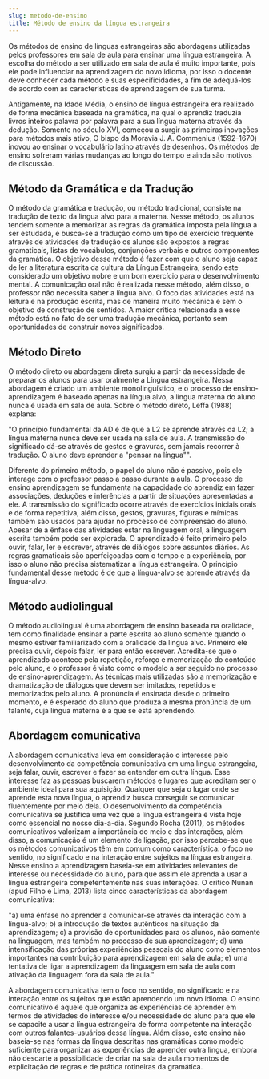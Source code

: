 ```yaml
---
slug: metodo-de-ensino
title: Método de ensino da língua estrangeira
---
```


Os métodos de ensino de línguas estrangeiras são abordagens utilizadas pelos professores em sala de aula para ensinar uma língua estrangeira. A escolha do método a ser utilizado em sala de aula é muito importante, pois ele pode influenciar na aprendizagem do novo idioma, por isso o docente deve conhecer cada método e suas especificidades, a fim de adequá-los de acordo com as características de aprendizagem de sua turma.

Antigamente, na Idade Média, o ensino de língua estrangeira era realizado de forma mecânica baseada na gramática, na qual o aprendiz traduzia livros inteiros palavra por palavra para a sua língua materna através da dedução. Somente no século XVI, começou a surgir as primeiras inovações para métodos mais ativo, O bispo da Moravia J. A. Commenius (1592-1670) inovou ao ensinar o vocabulário latino através de desenhos. Os métodos de ensino sofreram várias mudanças ao longo do tempo e ainda são motivos de discussão.

## Método da Gramática e da Tradução

O método da gramática e tradução, ou método tradicional, consiste na tradução de texto da língua alvo para a materna. Nesse método, os alunos tendem somente a memorizar as regras da gramática imposta pela língua a ser estudada, e busca-se a tradução como um tipo de exercício frequente através de atividades de tradução os alunos são expostos a regras gramaticais, listas de vocábulos, conjunções verbais e outros componentes da gramática. O objetivo desse método é fazer com que o aluno seja capaz de ler a literatura escrita da cultura da Língua Estrangeira, sendo este considerado um objetivo nobre e um bom exercício para o desenvolvimento mental. A comunicação oral não é realizada nesse método, além disso, o professor não necessita saber a língua alvo. O foco das atividades está na leitura e na produção escrita, mas de maneira muito mecânica e sem o objetivo de construção de sentidos. A maior crítica relacionada a esse método está no fato de ser uma tradução mecânica, portanto sem oportunidades de construir novos significados.

## Método Direto

O método direto ou abordagem direta surgiu a partir da necessidade de preparar os alunos para usar oralmente a Língua estrangeira. Nessa abordagem é criado um ambiente monolinguístico, e o processo de ensino-aprendizagem é baseado apenas na língua alvo, a língua materna do aluno nunca é usada em sala de aula. Sobre o método direto, Leffa (1988) explana:

"O princípio fundamental da AD é de que a L2 se aprende através da L2; a língua materna nunca deve ser usada na sala de aula. A transmissão do significado dá-se através de gestos e gravuras, sem jamais recorrer à tradução. O aluno deve aprender a "pensar na língua"".

Diferente do primeiro método, o papel do aluno não é passivo, pois ele interage com o professor passo a passo durante a aula. O processo de ensino aprendizagem se fundamenta na capacidade do aprendiz em fazer associações, deduções e inferências a partir de situações apresentadas a ele. A transmissão do significado ocorre através de exercícios iniciais orais e de forma repetitiva, além disso, gestos, gravuras, figuras e mímicas também são usados para ajudar no processo de compreensão do aluno. Apesar de a ênfase das atividades estar na linguagem oral, a linguagem escrita também pode ser explorada. O aprendizado é feito primeiro pelo ouvir, falar, ler e escrever, através de diálogos sobre assuntos diários. As regras gramaticais são aperfeiçoadas com o tempo e a experiência, por isso o aluno não precisa sistematizar a língua estrangeira. O princípio fundamental desse método é de que a língua-alvo se aprende através da língua-alvo.

## Método audiolingual

O método audiolingual é uma abordagem de ensino baseada na oralidade, tem como finalidade ensinar a parte escrita ao aluno somente quando o mesmo estiver familiarizado com a oralidade da língua alvo. Primeiro ele precisa ouvir, depois falar, ler para então escrever. Acredita-se que o aprendizado acontece pela repetição, reforço e memorização do conteúdo pelo aluno, e o professor é visto como o modelo a ser seguido no processo de ensino-aprendizagem. As técnicas mais utilizadas são a memorização e dramatização de diálogos que devem ser imitados, repetidos e memorizados pelo aluno. A pronúncia é ensinada desde o primeiro momento, e é esperado do aluno que produza a mesma pronúncia de um falante, cuja língua materna é a que se está aprendendo.

## Abordagem comunicativa

A abordagem comunicativa leva em consideração o interesse pelo desenvolvimento da competência comunicativa em uma língua estrangeira, seja falar, ouvir, escrever e fazer se entender em outra língua. Esse interesse faz as pessoas buscarem métodos e lugares que acreditam ser o ambiente ideal para sua aquisição. Qualquer que seja o lugar onde se aprende esta nova língua, o aprendiz busca conseguir se comunicar fluentemente por meio dela. O desenvolvimento da competência comunicativa se justifica uma vez que a língua estrangeira é vista hoje como essencial no nosso dia-a-dia. Segundo Rocha (2011), os métodos comunicativos valorizam a importância do meio e das interações, além disso, a comunicação é um elemento de ligação, por isso percebe-se que os métodos comunicativos têm em comum como característica: o foco no sentido, no significado e na interação entre sujeitos na língua estrangeira. Nesse ensino a aprendizagem baseia-se em atividades relevantes de interesse ou necessidade do aluno, para que assim ele aprenda a usar a língua estrangeira competentemente nas suas interações. O crítico Nunan (apud Filho e Lima, 2013) lista cinco características da abordagem comunicativa:

"a) uma ênfase no aprender a comunicar-se através da interação com a língua-alvo; b) a introdução de textos autênticos na situação da aprendizagem; c) a provisão de oportunidades para os alunos, não somente na linguagem, mas também no processo de sua aprendizagem; d) uma intensificação das próprias experiências pessoais do aluno como elementos importantes na contribuição para aprendizagem em sala de aula; e) uma tentativa de ligar a aprendizagem da linguagem em sala de aula com ativação da linguagem fora da sala de aula."

A abordagem comunicativa tem o foco no sentido, no significado e na interação entre os sujeitos que estão aprendendo um novo idioma. O ensino comunicativo é aquele que organiza as experiências de aprender em termos de atividades do interesse e/ou necessidade do aluno para que ele se capacite a usar a língua estrangeira de forma competente na interação com outros falantes-usuários dessa língua. Além disso, este ensino não baseia-se nas formas da língua descritas nas gramáticas como modelo suficiente para organizar as experiências de aprender outra língua, embora não descarte a possibilidade de criar na sala de aula momentos de explicitação de regras e de prática rotineiras da gramática.
